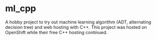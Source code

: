 # ml_cpp

A hobby project to try out machine learning algorithm (ADT, alternating decision tree) and web hosting with C++.
This project was hosted on OpenShift while their free C++ hosting continued.
